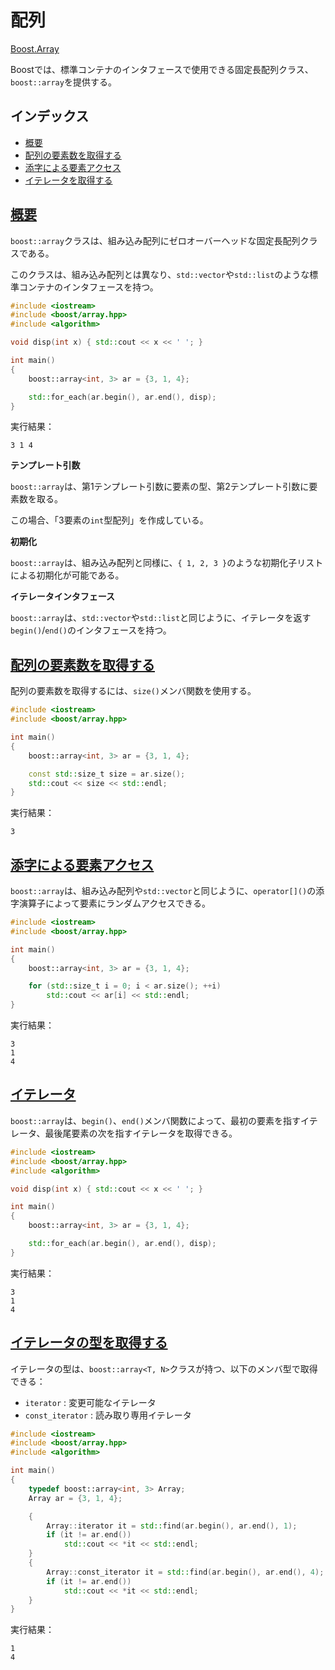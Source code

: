 # 配列
[Boost.Array](http://www.boost.org/doc/libs/release/doc/html/array.html)

Boostでは、標準コンテナのインタフェースで使用できる固定長配列クラス、`boost::array`を提供する。

## インデックス

- [概要](#overview)
- [配列の要素数を取得する](#size)
- [添字による要素アクセス](#at)
- [イテレータを取得する](#iterator)


## <a name="overview" href="#overview">概要</a>
`boost::array`クラスは、組み込み配列にゼロオーバーヘッドな固定長配列クラスである。

このクラスは、組み込み配列とは異なり、`std::vector`や`std::list`のような標準コンテナのインタフェースを持つ。

```cpp example
#include <iostream>
#include <boost/array.hpp>
#include <algorithm>

void disp(int x) { std::cout << x << ' '; }

int main()
{
    boost::array<int, 3> ar = {3, 1, 4};

    std::for_each(ar.begin(), ar.end(), disp);
}
```

実行結果：

```
3 1 4 
```


**テンプレート引数**

`boost::array`は、第1テンプレート引数に要素の型、第2テンプレート引数に要素数を取る。

この場合、「3要素の`int`型配列」を作成している。


**初期化**

`boost::array`は、組み込み配列と同様に、`{ 1, 2, 3 }`のような初期化子リストによる初期化が可能である。


**イテレータインタフェース**

`boost::array`は、`std::vector`や`std::list`と同じように、イテレータを返す`begin()`/`end()`のインタフェースを持つ。


## <a name="size" href="#size">配列の要素数を取得する</a>

配列の要素数を取得するには、`size()`メンバ関数を使用する。

```cpp example
#include <iostream>
#include <boost/array.hpp>

int main()
{
    boost::array<int, 3> ar = {3, 1, 4};

    const std::size_t size = ar.size();
    std::cout << size << std::endl;
}
```


実行結果：

```
3
```


## <a name="at" href="#at">添字による要素アクセス</a>

`boost::array`は、組み込み配列や`std::vector`と同じように、`operator[]()`の添字演算子によって要素にランダムアクセスできる。

```cpp example
#include <iostream>
#include <boost/array.hpp>

int main()
{
    boost::array<int, 3> ar = {3, 1, 4};

    for (std::size_t i = 0; i < ar.size(); ++i)
        std::cout << ar[i] << std::endl;
}
```


実行結果：

```
3
1
4
```

## <a name="iterator" href="#iterator">イテレータ</a>

`boost::array`は、`begin()`、`end()`メンバ関数によって、最初の要素を指すイテレータ、最後尾要素の次を指すイテレータを取得できる。


```cpp example
#include <iostream>
#include <boost/array.hpp>
#include <algorithm>

void disp(int x) { std::cout << x << ' '; }

int main()
{
    boost::array<int, 3> ar = {3, 1, 4};

    std::for_each(ar.begin(), ar.end(), disp);
}
```

実行結果：

```
3
1
4
```


## <a name="iterator-type" href="#iterator-type">イテレータの型を取得する</a>

イテレータの型は、`boost::array<T, N>`クラスが持つ、以下のメンバ型で取得できる：

- `iterator` : 変更可能なイテレータ
- `const_iterator` : 読み取り専用イテレータ


```cpp example
#include <iostream>
#include <boost/array.hpp>
#include <algorithm>

int main()
{
    typedef boost::array<int, 3> Array;
    Array ar = {3, 1, 4};

    {
        Array::iterator it = std::find(ar.begin(), ar.end(), 1);
        if (it != ar.end())
            std::cout << *it << std::endl;
    }
    {
        Array::const_iterator it = std::find(ar.begin(), ar.end(), 4);
        if (it != ar.end())
            std::cout << *it << std::endl;
    }
}
```


実行結果：

```
1
4
```


